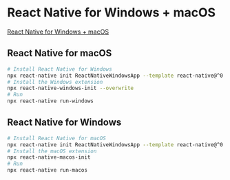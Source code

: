 # React Native for Windows + macOS

[React Native for Windows + macOS](https://microsoft.github.io/react-native-windows/)

## React Native for macOS

```bash
# Install React Native for Windows
npx react-native init ReactNativeWindowsApp --template react-native@^0.64.0
# Install the Windows extension
npx react-native-windows-init --overwrite
# Run
npx react-native run-windows
```

## React Native for Windows

```bash
# Install React Native for macOS
npx react-native init ReactNativeWindowsApp --template react-native@^0.63.0
# Install the macOS extension
npx react-native-macos-init
# Run
npx react-native run-macos
```
